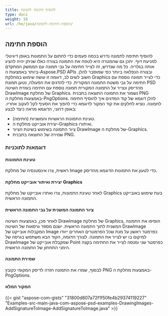 ```yaml
---
title: להוסיף חתימה לתמונה
type: docs
weight: 10
url: /he/java/הוספת-חתימה-לתמונה/
---
```


## **הוספת חתימה**

להוסיף חתימה לתמונה נדרש בכמה פעמים כדי לחתום על התמונות באופן דיגיטלי למניעת זיוף. יתכן גם שהמטרה היא לטפח את התמונה בצורה כאלו שניתן יהיה להציג אותה בגלריה. כל מה שנדרש, זה לצייר חתימה על גבי תמונה עם הממשק המתקדם ביותר באמצעות ה-Aspose.PSD APIs ובצורה הנפלאה ביותר כפי שמוסבר להלן. חשוב לשים לב, דוגמה זו עושה שימוש במחלקת Graphics כדי לצייר תמונה נוספת עם חתימה על גבי משטח התמונה המקורית. כדי להדגים את הפעולה, נטען תמונת PSD מהדיסק ונצייר על התמונה המקורית תמונה נוספת עם חתימה בעזרת השיטה DrawImage של מחלקת Graphics. נשמור את התמונה התוצאה בתבנית PNG באמצעות מחלקת ה-PngOptions. להלן דוגמא של קוד המדגים איך להוסיף חתימה לתמונה. נוציא לחלקים את קוד המקור לדוגמא כדי להפוך את הסעיף לקל לעקוב אחריו. באופן דרגני, הדוגמא מראה כיצד לבצע:

- טעינת התמונות הראשיות והמשניות (חתימה).
- יצירת אובייקט מחלקת ה-Graphics ואיתורו.
- ציור התמונה בשימוש בשיטת הציור DrawImage של מחלקת ה-Graphics.
- שמירה של התוצאה בתבנית PNG.
### **דוגמאות לתוכניות**
#### **טעינת התמונות**
ראשית, צרו אינסטנסיה של מחלקת Image כדי לטעון את התמונות הדוגמא מהדיסק.
#### **יצירת ואיתור אובייקט מחלקת Graphics**
לאחר טעינת התמונות, צרו ואתרו אובייקט של מחלקת Graphics בעת שימוש באובייקט התמונה הראשית.
#### **ציור התמונה המשנית על גבי התמונה הראשית**
לאחר מכן, באמצעות השיטה DrawImage של מחלקת Graphics, הוסיפו את התמונה המשנית לתוך התמונה הראשית. ישנם מספר גרסאות של השיטה DrawImage המקבלות אובייקט של Image כפרמטר ראשון על מנת שכל הפרמטרים האחרים ייוודו למיקום בו יש לצייר את התמונה. לצורך הדגמה, הקוד הבא משתמש בגרסה של DrawImage שמקבלת אובייקט של Point כפרמטר שני ומנסה לצייר את החתימה בקצה הימני התחתון של התמונה הראשית.
#### **שמירת התמונה**
לבסוף, שמרו את התמונה חזרה לדיסק המקומי כקובץ PNG באמצעות מחלקת ה-PngOptions.
#### **המקור המלא**
{{< gist "aspose-com-gists" "31800d807a72f1f50fe4b29374119227" "Examples-src-main-java-com-aspose-psd-examples-DrawingImages-AddSignatureToImage-AddSignatureToImage.java" >}}

